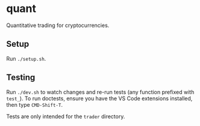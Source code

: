 # quant
Quantitative trading for cryptocurrencies.

## Setup
Run `./setup.sh`.

## Testing
Run `./dev.sh` to watch changes and re-run tests (any function prefixed with `test_`). To run
doctests, ensure you have the VS Code extensions installed, then type `CMD-Shift-T`.

Tests are only intended for the `trader` directory.
